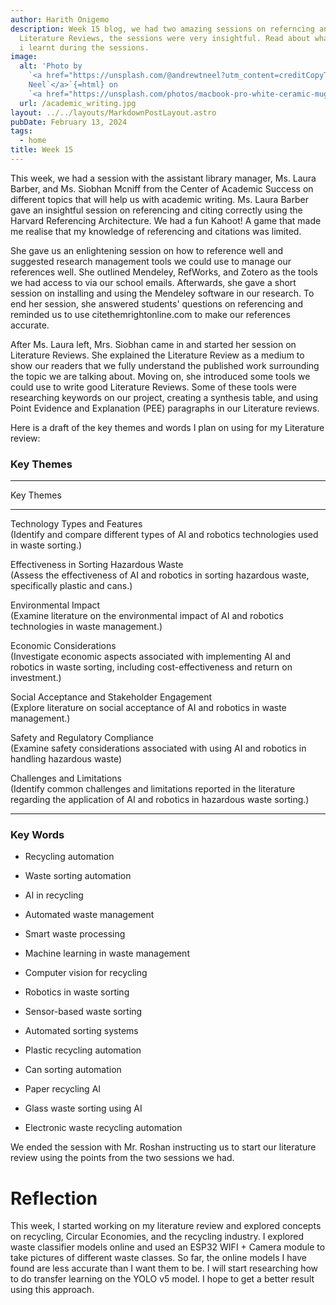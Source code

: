 ```yaml
---
author: Harith Onigemo
description: Week 15 blog, we had two amazing sessions on referncing and
  Literature Reviews, the sessions were very insightful. Read about what
  i learnt during the sessions.
image:
  alt: 'Photo by
    `<a href="https://unsplash.com/@andrewtneel?utm_content=creditCopyText&utm_medium=referral&utm_source=unsplash">`{=html}Andrew
    Neel`</a>`{=html} on
    `<a href="https://unsplash.com/photos/macbook-pro-white-ceramic-mugand-black-smartphone-on-table-cckf4TsHAuw?utm_content=creditCopyText&utm_medium=referral&utm_source=unsplash">`{=html}Unsplash`</a>`{=html}'
  url: /academic_writing.jpg
layout: ../../layouts/MarkdownPostLayout.astro
pubDate: February 13, 2024
tags:
  - home
title: Week 15
---
```


This week, we had a session with the assistant library manager, Ms.
Laura Barber, and Ms. Siobhan Mcniff from the Center of Academic Success
on different topics that will help us with academic writing. Ms. Laura
Barber gave an insightful session on referencing and citing correctly
using the Harvard Referencing Architecture. We had a fun Kahoot! A game
that made me realise that my knowledge of referencing and citations was
limited.

She gave us an enlightening session on how to reference well and
suggested research management tools we could use to manage our
references well. She outlined Mendeley, RefWorks, and Zotero as the
tools we had access to via our school emails. Afterwards, she gave a
short session on installing and using the Mendeley software in our
research. To end her session, she answered students\' questions on
referencing and reminded us to use citethemrightonline.com to make our
references accurate.

After Ms. Laura left, Mrs. Siobhan came in and started her session on
Literature Reviews. She explained the Literature Review as a medium to
show our readers that we fully understand the published work surrounding
the topic we are talking about. Moving on, she introduced some tools we
could use to write good Literature Reviews. Some of these tools were
researching keywords on our project, creating a synthesis table, and
using Point Evidence and Explanation (PEE) paragraphs in our Literature
reviews.

Here is a draft of the key themes and words I plan on using for my
Literature review:

### Key Themes

---

Key Themes

---

Technology Types and Features\
 (Identify and compare different types of AI and robotics technologies
used in waste sorting.)

Effectiveness in Sorting Hazardous Waste\
 (Assess the effectiveness of AI and robotics in sorting hazardous
waste, specifically plastic and cans.)

Environmental Impact\
 (Examine literature on the environmental impact of AI and robotics
technologies in waste management.)

Economic Considerations\
 (Investigate economic aspects associated with implementing AI and
robotics in waste sorting, including cost-effectiveness and return on
investment.)

Social Acceptance and Stakeholder Engagement\
 (Explore literature on social acceptance of AI and robotics in waste
management.)

Safety and Regulatory Compliance\
 (Examine safety considerations associated with using AI and robotics in
handling hazardous waste)

Challenges and Limitations\
 (Identify common challenges and limitations reported in the literature
regarding the application of AI and robotics in hazardous waste
sorting.)

---

### Key Words

- Recycling automation

- Waste sorting automation

- AI in recycling

- Automated waste management

- Smart waste processing

- Machine learning in waste management

- Computer vision for recycling

- Robotics in waste sorting

- Sensor-based waste sorting

- Automated sorting systems

- Plastic recycling automation

- Can sorting automation

- Paper recycling AI

- Glass waste sorting using AI

- Electronic waste recycling automation

We ended the session with Mr. Roshan instructing us to start our
literature review using the points from the two sessions we had.

# Reflection

This week, I started working on my literature review and explored
concepts on recycling, Circular Economies, and the recycling industry. I
explored waste classifier models online and used an ESP32 WIFI + Camera
module to take pictures of different waste classes. So far, the online
models I have found are less accurate than I want them to be. I will
start researching how to do transfer learning on the YOLO v5 model. I
hope to get a better result using this approach.
